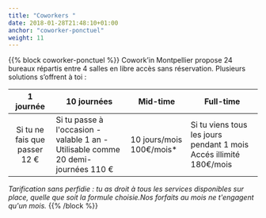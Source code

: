 ```yaml
---
title: "Coworkers "
date: 2018-01-28T21:48:10+01:00
anchor: "coworker-ponctuel"
weight: 11
---
```

 {{% block coworker-ponctuel %}}
Cowork’in Montpellier propose 24 bureaux répartis entre 4 salles en libre accès sans réservation.
Plusieurs solutions s’offrent à toi : 

|              1 journée      | 10 journées   | Mid-time  | Full-time |
|:---------------------------:|---------------|-----------|-----------|
| Si tu ne fais que passer </br>     12 €  |  Si tu passe à l'occasion   -valable 1 an -Utilisable comme 20 demi-journées  110 € | 10 jours/mois      100€/mois* | Si tu viens tous les jours pendant 1 mois   Accés illimité   180€/mois |

*Tarification sans perfidie : tu as droit à tous les services disponibles sur place, quelle que soit la formule choisie.Nos forfaits au mois ne t'engagent qu'un mois.*
{{% /block %}}

